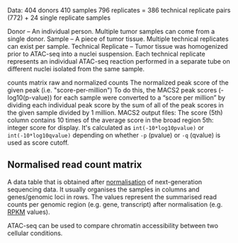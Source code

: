 Data:
404 donors
410 samples
796 replicates = 386 technical replicate pairs (772) + 24 single replicate samples 

Donor – An individual person. Multiple tumor samples can come from a single donor.
Sample – A piece of tumor tissue. Multiple technical replicates can exist per sample.
Technical Replicate – Tumor tissue was homogenized prior to ATAC-seq into a nuclei suspension. Each technical replicate represents an individual ATAC-seq reaction performed in a separate tube on different nuclei isolated from the same sample.

counts matrix
raw and normalized counts
The normalized peak score of the given peak (i.e. "score-per-million")
To do this, the MACS2 peak scores (-log10(p-value)) for each sample were converted to a “score per million” by dividing each individual peak score by the sum of all of the peak scores in the given sample divided by 1 million. 
MACS2 output files:
The score (5th) column contains 10 times of the average score in the broad region
5th: integer score for display. It's calculated as `int(-10*log10pvalue)` or `int(-10*log10qvalue)` depending on whether `-p` (pvalue) or `-q` (qvalue) is used as score cutoff.

## Normalised read count matrix

A data table that is obtained after  [normalisation](https://www.ebi.ac.uk/training/online/glossary/normalisation)  of next-generation sequencing data. It usually organises the samples in columns and genes/genomic loci in rows. The values represent the summarised read counts per genomic region (e.g. gene, transcript) after normalisation (e.g.  [RPKM](https://www.ebi.ac.uk/training/online/glossary/rpkm)  values).

ATAC-seq can be used to compare chromatin accessibility between two cellular conditions.

<!--stackedit_data:
eyJoaXN0b3J5IjpbLTIyNTM2MzE1OSwyMTAwOTkyNzEsMzQyND
M4NjQwLC0yMDc0NzA4MjAxLC0xNjU3OTE4ODU4LC01NTYzOTc5
NzIsLTE0ODI1NTY4MDQsLTk2MjE0NDM3MiwxMjI2OTM0MTMwLC
0xNjE1Mjc4ODA0LC0xNTk2OTExMTUxLDExNDE2Njc0MTAsNDQy
ODQ3MDQwLC0xODYyNTQ3NTE0XX0=
-->